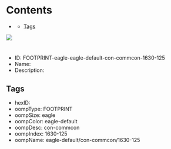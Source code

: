 



Contents
========

* [](#)
	* [Tags](#tags)
  
![][im]
# 

- ID: FOOTPRINT-eagle-eagle-default-con-commcon-1630-125
- Name: 
- Description: 

## Tags

- hexID: 
- oompType: FOOTPRINT
- oompSize: eagle
- oompColor: eagle-default
- oompDesc: con-commcon
- oompIndex: 1630-125
- oompName: eagle-default/con-commcon/1630-125



[im]: image.png
